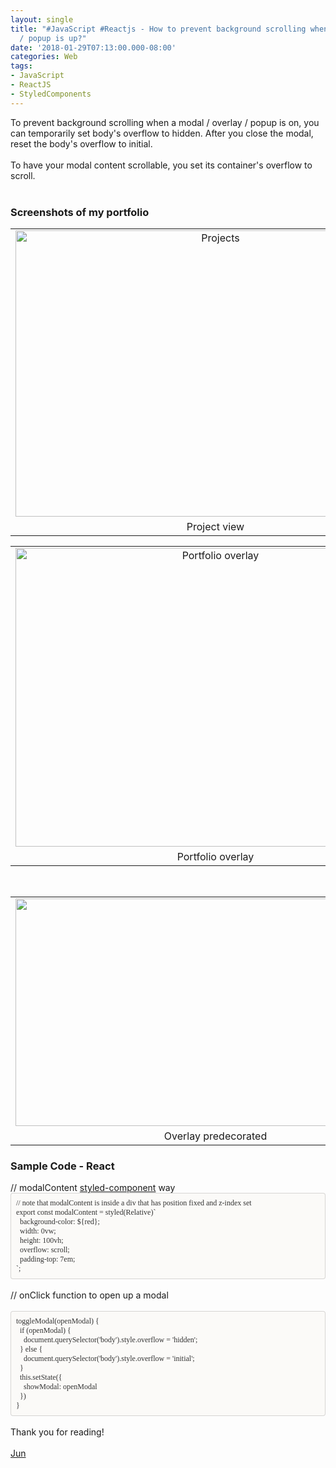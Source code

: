 ```yaml
---
layout: single
title: "#JavaScript #Reactjs - How to prevent background scrolling when modal / overlay
  / popup is up?"
date: '2018-01-29T07:13:00.000-08:00'
categories: Web
tags:
- JavaScript
- ReactJS
- StyledComponents
---
```


<div>To prevent background scrolling when a modal / overlay / popup is on, you can temporarily set body's overflow to hidden. After you close the modal, reset the body's overflow to initial.</div><div><br />To have your modal content scrollable, you set its container's overflow to scroll.<br /><br /></div><h3>Screenshots of my portfolio</h3><div><table align="center" cellpadding="0" cellspacing="0" class="tr-caption-container" style="margin-left: auto; margin-right: auto; text-align: center;"><tbody><tr><td style="text-align: center;"><a href="https://3.bp.blogspot.com/-43Xju_gvpv0/WnJkLuiPFaI/AAAAAAAAAPs/HwKbiIAXE5EhAYKXlr81-FjlWRu2uRfBQCLcBGAs/s1600/jun-projects.png" imageanchor="1" style="margin-left: auto; margin-right: auto;"><img alt="Projects" border="0" data-original-height="620" data-original-width="865" height="458" src="https://3.bp.blogspot.com/-43Xju_gvpv0/WnJkLuiPFaI/AAAAAAAAAPs/HwKbiIAXE5EhAYKXlr81-FjlWRu2uRfBQCLcBGAs/s640/jun-projects.png" title="Projects container" width="640" /></a></td></tr><tr><td class="tr-caption" style="text-align: center;">Project view</td></tr></tbody></table><table align="center" cellpadding="0" cellspacing="0" class="tr-caption-container" style="margin-left: auto; margin-right: auto; text-align: center;"><tbody><tr><td style="text-align: center;"><a href="https://3.bp.blogspot.com/-nkBTPJXvfNg/WnJkLtVl8PI/AAAAAAAAAPo/nGbOEqPQfPQXLZ6nYtNz8NLz4zZwdUwfgCLcBGAs/s1600/jun-portfolio-overlay.png" imageanchor="1" style="margin-left: auto; margin-right: auto;"><img alt="Portfolio overlay" border="0" data-original-height="721" data-original-width="964" height="478" src="https://3.bp.blogspot.com/-nkBTPJXvfNg/WnJkLtVl8PI/AAAAAAAAAPo/nGbOEqPQfPQXLZ6nYtNz8NLz4zZwdUwfgCLcBGAs/s640/jun-portfolio-overlay.png" title="Portfolio project detail" width="640" /></a></td></tr><tr><td class="tr-caption" style="text-align: center;">Portfolio overlay</td></tr></tbody></table><br /><table align="center" cellpadding="0" cellspacing="0" class="tr-caption-container" style="margin-left: auto; margin-right: auto; text-align: center;"><tbody><tr><td style="text-align: center;"><a href="https://1.bp.blogspot.com/-V7Tke7NR4tE/WnJkLtnjR-I/AAAAAAAAAPw/flhKDvnUQnkdgglKPtoTuBzdfv_1ZKqKwCLcBGAs/s1600/overlay-predecorated.png" imageanchor="1" style="margin-left: auto; margin-right: auto;"><img alt="" border="0" data-original-height="571" data-original-width="1003" height="364" src="https://1.bp.blogspot.com/-V7Tke7NR4tE/WnJkLtnjR-I/AAAAAAAAAPw/flhKDvnUQnkdgglKPtoTuBzdfv_1ZKqKwCLcBGAs/s640/overlay-predecorated.png" title="Overlay predecorated" width="640" /></a></td></tr><tr><td class="tr-caption" style="text-align: center;">Overlay predecorated</td></tr></tbody></table></div><div><h3>Sample Code - React</h3>// modalContent <a href="https://github.com/styled-components/styled-components" target="_blank">styled-component</a> way</div><div><div style="-en-codeblock: true; background-color: #fbfaf8; border-bottom-left-radius: 4px; border-bottom-right-radius: 4px; border-top-left-radius: 4px; border-top-right-radius: 4px; border: 1px solid rgba(0, 0, 0, 0.14902); box-sizing: border-box; color: #333333; font-family: Monaco, Menlo, Consolas, 'Courier New', monospace; font-size: 12px; padding: 8px;"><div><span style="font-family: &quot;monaco&quot;;">// note that modalContent is inside a div that has position fixed and z-index set</span></div><div><span style="font-family: &quot;monaco&quot;;">export const modalContent = styled(Relative)`</span></div><div><span style="font-family: &quot;monaco&quot;;">&nbsp;&nbsp;background-color: ${red};</span></div><div><span style="font-family: &quot;monaco&quot;;">&nbsp;&nbsp;width: 0vw;</span></div><div><span style="font-family: &quot;monaco&quot;;">&nbsp;&nbsp;height: 100vh;</span></div><div><span style="font-family: &quot;monaco&quot;;">&nbsp;&nbsp;overflow: scroll;</span></div><div><span style="font-family: &quot;monaco&quot;;">&nbsp;&nbsp;padding-top: 7em;</span></div><div><span style="font-family: &quot;monaco&quot;;">`;</span></div></div></div><div><br />// onClick function to open up a modal&nbsp;</div><!--?xml version="1.0" encoding="UTF-8"?-->  <br /><div style="-en-codeblock: true; background-color: #fbfaf8; border-bottom-left-radius: 4px; border-bottom-right-radius: 4px; border-top-left-radius: 4px; border-top-right-radius: 4px; border: 1px solid rgba(0, 0, 0, 0.14902); box-sizing: border-box; color: #333333; font-family: Monaco, Menlo, Consolas, 'Courier New', monospace; font-size: 12px; padding: 8px;"><div><span style="font-family: &quot;monaco&quot;;">toggleModal(openModal) {</span></div><div><span style="font-family: &quot;monaco&quot;;">&nbsp;&nbsp;if (</span><span style="font-family: &quot;monaco&quot;;">openModal</span><span style="font-family: &quot;monaco&quot;;">) {</span></div><div><span style="font-family: &quot;monaco&quot;;">&nbsp;&nbsp;&nbsp;&nbsp;document.querySelector('body').style.overflow = 'hidden';</span></div><div><span style="font-family: &quot;monaco&quot;;">&nbsp;&nbsp;} else {</span></div><div><span style="font-family: &quot;monaco&quot;;">&nbsp;&nbsp;&nbsp;&nbsp;document.querySelector('body').style.overflow = 'initial';</span></div><div><span style="font-family: &quot;monaco&quot;;">&nbsp;&nbsp;}</span></div><div><span style="font-family: &quot;monaco&quot;;">&nbsp;&nbsp;this.setState({</span></div><div><span style="font-family: &quot;monaco&quot;;">&nbsp;&nbsp;&nbsp;&nbsp;showModal:&nbsp;</span><span style="font-family: &quot;monaco&quot;;">openModal</span></div><div><span style="font-family: &quot;monaco&quot;;">&nbsp;&nbsp;})</span></div><div><span style="font-family: &quot;monaco&quot;;">}</span></div></div><br />Thank you for reading!<br /><br /><a href="http://www.language-diary.com/p/jun711-language-diary.html" target="_blank">Jun</a>